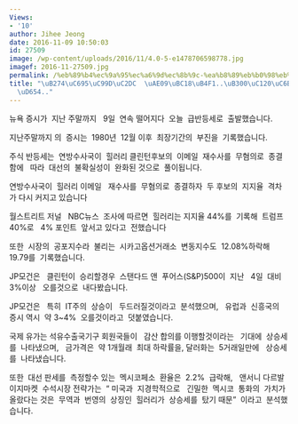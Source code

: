 ```yaml
---
Views:
- '10'
author: Jihee Jeong
date: 2016-11-09 10:50:03
id: 27509
image: /wp-content/uploads/2016/11/4.0-5-e1478706598778.jpg
imagef: 2016-11-27509.jpg
permalink: /%eb%89%b4%ec%9a%95%ec%a6%9d%ec%8b%9c-%ea%b8%89%eb%b0%98%eb%93%b1-%eb%8c%80%ec%84%a0%ec%9a%b0%eb%a0%a4-%ec%99%84%ed%99%94/
title: "\uB274\uC695\uC99D\uC2DC  \uAE09\uBC18\uB4F1..\uB300\uC120\uC6B0\uB824  \uC644\
  \uD654.."
---
```


뉴욕 증시가  지난 주말까지   9일  연속 떨어지다  오늘  급반등세로  출발했습니다.

지난주말까지 의  증시는  1980년  12월 이후  최장기간의  부진을  기록했습니다.

주식 반등세는  연방수사국이  힐러리 클린턴후보의  이메일  재수사를  무혐의로  종결함에   따라  대선의  불확실성이  완화된 것으로  풀이됩니다.

연방수사국이  힐러리 이메일   재수사를  무혐의로  종결하자  두 후보의  지지율  격차가 다시 커지고 있습니다

월스트리트 저널   NBC뉴스  조사에 따르면  힐러리는 지지율 44%를  기록해  트럼프 40%로   4% 포인트  앞서고 있다고  전했습니다

또한  시장의  공포지수라  불리는  시카고옵션거래소  변동지수도  12.08%하락해  19.79를  기록했습니다.

JP모건은   클린턴이  승리할경우  스탠다드 앤  푸어스(S&P)500이  지난   4일  대비  3%이상   오를것으로  내다봤습니다.

JP모건은   특히  IT주의  상승이   두드러질것이라고  분석했으며,   유럽과  신흥국의   증시 역시  약 3~4%  오를것이라고  덧붙였습니다.

국제 유가는 석유수출국기구 회원국들이   감산 합의를 이행할것이라는   기대에  상승세를  나타냈으며,   금가격은  약 1개월래  최대 하락률을, 달러화는  5거래일만에   상승세를  나타냈습니다.

또한  대선 판세를  측정할수 있는  멕시코페소  환율은  2.2%  급락해,   앤서니 다르발  이지마켓  수석시장 전략가는  “ 미국과  지경학적으로   긴밀한  멕시코  통화의  가치가  올랐다는 것은  무역과  번영의  상징인  힐러리가  상승세를  탔기 때문”  이라고  분석했습니다.

&nbsp;

&nbsp;